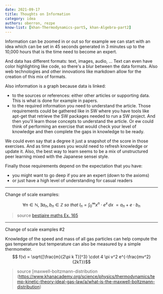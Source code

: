 ```yaml
---
date: 2021-09-17
title: Thoughts on Information
category: idea
authors: oberron, rezpe
know-list: [khan-Thermodynamics-part5, khan-Algebra-part2]
---
```


Information can be zoomed in or out so for example we can start with an idea which can be set in 45 seconds generated in 3 minutes up to the 10,000 hours that is the time need to become an expert.


And data has different formats: text, images, audio, ... Text can even have color highlighting like code, so there's a blur between the data formats. Also web technologies and other innovations like markdown allow for the creation of this mix of formats.

Also information is a graph because data is linked:
- to the sources or references: either other articles or supporting data. This is what is done for example in papers.
- to the required information you need to understand the article. Those requirements could be gathered like in SW where you have tools like apt-get that retrieve the SW packages needed to run a SW project. And then you'll learn those concepts to understand the article. Or ew could think of performing an exercise that would check your level of knowledge and then complete the gaps in knowledge to be ready.

We could even say that a degree it just a snapshot of the score in those exercises. And as time passes you would need to refresh knowledge or update it. Also, the best way to learn seems to be a mix of unstructured peer learning mixed with the Japanese sensei style.

Finally those requirements depend on the expectation that you have:
- you might want to go deep if you are an expert (down to the axioms) 
- or just have a high level of understanding for casual readers

---

Change of scale examples:

$$ \forall n \in \mathbb{N}, \exists a_n, b_n \in \mathbb{Z}~so~that~ I_n = \int_{0}^{\infty} x^n \cdot e^x \,dx\ = a_n + e \cdot b_n$$

> source [bestiaire maths Ex. 165](https://www.math.univ-toulouse.fr/~lassere/pdf/bestiaire.pdf)

--- 

Change of scale examples #2

Knowledge of the speed and mass of all gas particles can help compute the gas temperature but temperature can also be measured by a simple thermometer.
$$ f(v) = \sqrt{[\frac{m}{2\pi k T}]^3} \cdot 4 \pi v^2 e^{-\frac{mv^2}{2kT}}$$

> source [maxwell-boltzmann-distribution (https://www.khanacademy.org/science/physics/thermodynamics/temp-kinetic-theory-ideal-gas-law/a/what-is-the-maxwell-boltzmann-distribution)
